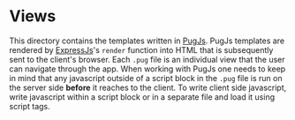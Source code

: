 # Views

This directory contains the templates written in [PugJs](https://pugjs.org/api/getting-started.html). PugJs templates are rendered by [ExpressJs](https://expressjs.com/en/guide/using-template-engines.html)'s `render` function into HTML that is subsequently sent to the client's browser. Each `.pug` file is an individual view that the user can navigate through the app. When working with PugJs one needs to keep in mind that any javascript outside of a script block in the `.pug` file is run on the server side **before** it reaches to the client. To write client side javascript, write javascript within a script block or in a separate file and load it using script tags.
